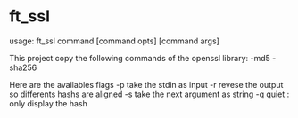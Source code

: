 # ft_ssl

usage: ft_ssl command [command opts] [command args]

This project copy the following commands of the openssl library:
        -md5
        -sha256
        
Here are the availables  flags
        -p    take the stdin as input
        -r    revese the output so differents hashs are aligned
        -s    take the next argument as string
        -q    quiet : only display the hash
  
